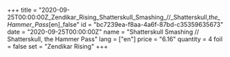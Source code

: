 +++
title = "2020-09-25T00:00:00Z_Zendikar_Rising_Shatterskull_Smashing_//_Shatterskull,_the_Hammer_Pass_[en]_false"
id = "bc7239ea-f8aa-4a6f-87bd-c35359635673"
date = "2020-09-25T00:00:00Z"
name = "Shatterskull Smashing // Shatterskull, the Hammer Pass"
lang = ["en"]
price = "6.16"
quantity = 4
foil = false
set = "Zendikar Rising"
+++
